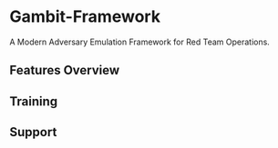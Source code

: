 # Gambit-Framework

A Modern Adversary Emulation Framework for Red Team Operations.

## Features Overview

## Training

## Support
